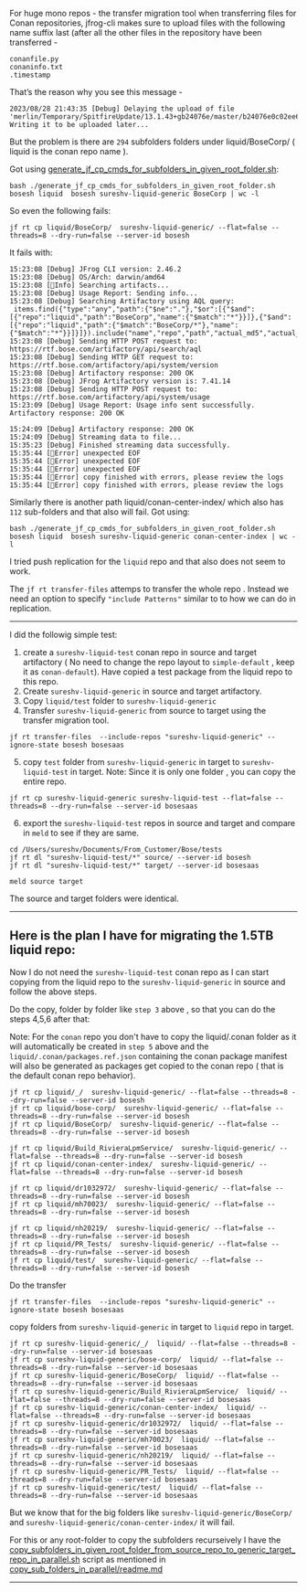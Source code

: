 For huge mono repos - the transfer migration tool when transferring files for Conan repositories, jfrog-cli makes sure to upload files with the following name suffix last (after all the other files in the repository have been transferred -
```
conanfile.py
conaninfo.txt
.timestamp
```

That’s the reason why you see this message -
```
2023/08/28 21:43:35 [Debug] Delaying the upload of file 'merlin/Temporary/SpitfireUpdate/13.1.43+gb24076e/master/b24076e0c02ee674ac5eb5ee0f8a92fd5d1f1c29/package/91c1d01c85e0c084bbd511c544cf3000f28582ba/b1644ce5d1b757e7e5356500962247d6/.timestamp'. Writing it to be uploaded later...
```
But the problem is there are `294` subfolders folders under liquid/BoseCorp/ (  liquid is the conan repo name ).

Got using [generate_jf_cp_cmds_for_subfolders_in_given_root_folder.sh](generate_jf_cp_cmds_for_subfolders_in_given_root_folder/generate_jf_cp_cmds_for_subfolders_in_given_root_folder.sh):

```
bash ./generate_jf_cp_cmds_for_subfolders_in_given_root_folder.sh bosesh liquid  bosesh sureshv-liquid-generic BoseCorp | wc -l
```

So even the following fails:
```
jf rt cp liquid/BoseCorp/  sureshv-liquid-generic/ --flat=false --threads=8 --dry-run=false --server-id bosesh
```

It fails with:
```
15:23:08 [Debug] JFrog CLI version: 2.46.2
15:23:08 [Debug] OS/Arch: darwin/amd64
15:23:08 [🔵Info] Searching artifacts...
15:23:08 [Debug] Usage Report: Sending info...
15:23:08 [Debug] Searching Artifactory using AQL query:
 items.find({"type":"any","path":{"$ne":"."},"$or":[{"$and":[{"repo":"liquid","path":"BoseCorp","name":{"$match":"*"}}]},{"$and":[{"repo":"liquid","path":{"$match":"BoseCorp/*"},"name":{"$match":"*"}}]}]}).include("name","repo","path","actual_md5","actual_sha1","sha256","size","type","modified","created")
15:23:08 [Debug] Sending HTTP POST request to: https://rtf.bose.com/artifactory/api/search/aql
15:23:08 [Debug] Sending HTTP GET request to: https://rtf.bose.com/artifactory/api/system/version
15:23:08 [Debug] Artifactory response: 200 OK
15:23:08 [Debug] JFrog Artifactory version is: 7.41.14
15:23:08 [Debug] Sending HTTP POST request to: https://rtf.bose.com/artifactory/api/system/usage
15:23:09 [Debug] Usage Report: Usage info sent successfully. Artifactory response: 200 OK

15:24:09 [Debug] Artifactory response: 200 OK
15:24:09 [Debug] Streaming data to file...
15:35:23 [Debug] Finished streaming data successfully.
15:35:44 [🚨Error] unexpected EOF
15:35:44 [🚨Error] unexpected EOF
15:35:44 [🚨Error] unexpected EOF
15:35:44 [🚨Error] copy finished with errors, please review the logs
15:35:44 [🚨Error] copy finished with errors, please review the logs
```


Similarly there is another path liquid/conan-center-index/ which also has `112` sub-folders and that also will fail.
Got using:
```
bash ./generate_jf_cp_cmds_for_subfolders_in_given_root_folder.sh bosesh liquid  bosesh sureshv-liquid-generic conan-center-index | wc -l
```
 
 I tried push replication for the `liquid` repo and that also does not seem to work.

 The `jf rt transfer-files` attemps to transfer the whole repo . Instead we need an option to specify `"include Patterns"` similar to to how we can do in replication.

---

I did the followig simple test:

1. create a `sureshv-liquid-test` conan repo in source  and target artifactory (  No need to change the repo layout to `simple-default` , keep it as `conan-default`). 
Have copied a  test package from the liquid repo to this repo.
2. Create `sureshv-liquid-generic` in source and target artifactory.
3. Copy `liquid/test` folder  to `sureshv-liquid-generic` 
4. Transfer  `sureshv-liquid-generic` from source to target using the transfer migration tool.

```
jf rt transfer-files  --include-repos "sureshv-liquid-generic" --ignore-state bosesh bosesaas
```

5. copy `test` folder from `sureshv-liquid-generic` in target to `sureshv-liquid-test` in target.
Note: Since it is only one folder , you can copy the entire repo. 
```
jf rt cp sureshv-liquid-generic sureshv-liquid-test --flat=false --threads=8 --dry-run=false --server-id bosesaas
```

6. export the `sureshv-liquid-test` repos in source and target and compare in `meld`  to see if they are same.
```
cd /Users/sureshv/Documents/From_Customer/Bose/tests
jf rt dl "sureshv-liquid-test/*" source/ --server-id bosesh
jf rt dl "sureshv-liquid-test/*" target/ --server-id bosesaas

meld source target
```
The source and target folders were identical.

---

## Here is the plan I have for migrating the 1.5TB liquid repo:

Now I do not need the `sureshv-liquid-test` conan repo as I can start copying from the  liquid repo to the `sureshv-liquid-generic` in source and follow the above steps.


Do the copy,   folder by folder like  `step 3` above , so that you can do the steps 4,5,6 after that:

Note: For the `conan` repo you don't have to copy the liquid/.conan folder as it will  automatically be created in `step 5` above and the 
`liquid/.conan/packages.ref.json` containing the conan package manifest will also be generated  as packages get copied to the conan repo ( that is the default conan repo behavior).

```
jf rt cp liquid/_/  sureshv-liquid-generic/ --flat=false --threads=8 --dry-run=false --server-id bosesh
jf rt cp liquid/bose-corp/  sureshv-liquid-generic/ --flat=false --threads=8 --dry-run=false --server-id bosesh
jf rt cp liquid/BoseCorp/  sureshv-liquid-generic/ --flat=false --threads=8 --dry-run=false --server-id bosesh

jf rt cp liquid/Build_RivieraLpmService/  sureshv-liquid-generic/ --flat=false --threads=8 --dry-run=false --server-id bosesh
jf rt cp liquid/conan-center-index/  sureshv-liquid-generic/ --flat=false --threads=8 --dry-run=false --server-id bosesh

jf rt cp liquid/dr1032972/  sureshv-liquid-generic/ --flat=false --threads=8 --dry-run=false --server-id bosesh
jf rt cp liquid/mh70023/  sureshv-liquid-generic/ --flat=false --threads=8 --dry-run=false --server-id bosesh

jf rt cp liquid/nh20219/  sureshv-liquid-generic/ --flat=false --threads=8 --dry-run=false --server-id bosesh
jf rt cp liquid/PR_Tests/  sureshv-liquid-generic/ --flat=false --threads=8 --dry-run=false --server-id bosesh
jf rt cp liquid/test/  sureshv-liquid-generic/ --flat=false --threads=8 --dry-run=false --server-id bosesh
```

Do the transfer
```
jf rt transfer-files  --include-repos "sureshv-liquid-generic" --ignore-state bosesh bosesaas
```

copy   folders from `sureshv-liquid-generic` in target to `liquid` repo in target.
```
jf rt cp sureshv-liquid-generic/_/  liquid/ --flat=false --threads=8 --dry-run=false --server-id bosesaas
jf rt cp sureshv-liquid-generic/bose-corp/  liquid/ --flat=false --threads=8 --dry-run=false --server-id bosesaas
jf rt cp sureshv-liquid-generic/BoseCorp/  liquid/ --flat=false --threads=8 --dry-run=false --server-id bosesaas
jf rt cp sureshv-liquid-generic/Build_RivieraLpmService/  liquid/ --flat=false --threads=8 --dry-run=false --server-id bosesaas
jf rt cp sureshv-liquid-generic/conan-center-index/  liquid/ --flat=false --threads=8 --dry-run=false --server-id bosesaas
jf rt cp sureshv-liquid-generic/dr1032972/  liquid/ --flat=false --threads=8 --dry-run=false --server-id bosesaas
jf rt cp sureshv-liquid-generic/mh70023/  liquid/ --flat=false --threads=8 --dry-run=false --server-id bosesaas
jf rt cp sureshv-liquid-generic/nh20219/  liquid/ --flat=false --threads=8 --dry-run=false --server-id bosesaas
jf rt cp sureshv-liquid-generic/PR_Tests/  liquid/ --flat=false --threads=8 --dry-run=false --server-id bosesaas
jf rt cp sureshv-liquid-generic/test/  liquid/ --flat=false --threads=8 --dry-run=false --server-id bosesaas
```

But we know that for the big folders  like `sureshv-liquid-generic/BoseCorp/` and `sureshv-liquid-generic/conan-center-index/`  it will fail.

For this or any root-folder to copy the subfolders recurseively I have the 
[copy_subfolders_in_given_root_folder_from_source_repo_to_generic_target_repo_in_parallel.sh](copy_sub_folders_in_parallel/copy_subfolders_in_given_root_folder_from_source_repo_to_generic_target_repo_in_parallel.sh) script as mentioned in 
[copy_sub_folders_in_parallel/readme.md](copy_sub_folders_in_parallel/readme.md)

---




